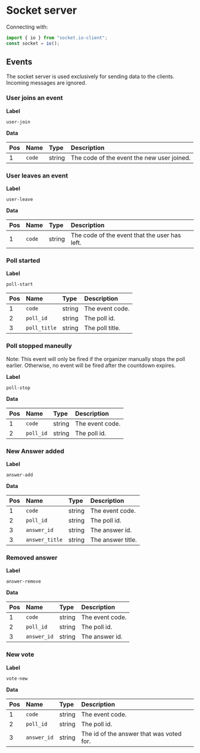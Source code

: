 # Socket server

Connecting with:

```js
import { io } from "socket.io-client";
const socket = io();
```

## Events

The socket server is used exclusively for sending data to the clients. Incoming messages are ignored.

### User joins an event

**Label**

```
user-join
```

**Data**

| Pos | Name | Type | Description |
| :-- | :-- | :-- | :-- |
| 1 | `code` | string | The code of the event the new user joined. |

### User leaves an event

**Label**

```
user-leave
```

**Data**

| Pos | Name | Type | Description |
| :-- | :-- | :-- | :-- |
| 1 | `code` | string | The code of the event that the user has left. |

### Poll started

**Label**

```
poll-start
```

| Pos | Name | Type | Description |
| :-- | :-- | :-- | :-- |
| 1 | `code` | string | The event code. |
| 2 | `poll_id` | string | The poll id. |
| 3 | `poll_title` | string | The poll title. |

### Poll stopped maneully

Note: This event will only be fired if the organizer manually stops the poll earlier. Otherwise, no event will be fired after the countdown expires.

**Label**

```
poll-stop
```

**Data**

| Pos | Name | Type | Description |
| :-- | :-- | :-- | :-- |
| 1 | `code` | string | The event code. |
| 2 | `poll_id` | string | The poll id. |

### New Answer added

**Label**

```
answer-add
```

**Data**

| Pos | Name | Type | Description |
| :-- | :-- | :-- | :-- |
| 1 | `code` | string | The event code. |
| 2 | `poll_id` | string | The poll id. |
| 3 | `answer_id` | string | The answer id. |
| 3 | `answer_title` | string | The answer title. |

### Removed answer

**Label**

```
answer-remove
```

**Data**

| Pos | Name | Type | Description |
| :-- | :-- | :-- | :-- |
| 1 | `code` | string | The event code. |
| 2 | `poll_id` | string | The poll id. |
| 3 | `answer_id` | string | The answer id. |

### New vote

**Label**

```
vote-new
```

**Data**

| Pos | Name | Type | Description |
| :-- | :-- | :-- | :-- |
| 1 | `code` | string | The event code. |
| 2 | `poll_id` | string | The poll id. |
| 3 | `answer_id` | string | The id of the answer that was voted for. |